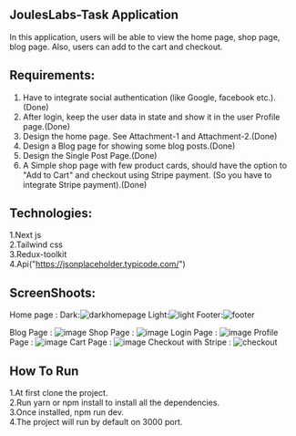 ## JoulesLabs-Task Application

In this application, users will be able to view the home page, shop page, blog page. Also, users can add to the cart and checkout.
## Requirements:
1. Have to integrate social authentication (like Google, facebook etc.).(Done)</br>
2. After login, keep the user data in state and show it in the user Profile page.(Done)</br>
3. Design the home page. See Attachment-1 and  Attachment-2.(Done)</br>
4. Design a Blog page for showing some blog posts.(Done)</br>
5. Design the Single Post Page.(Done)</br>
6. A Simple shop page with few product cards, should have the option to "Add to Cart" and checkout using Stripe payment. (So you have to integrate Stripe payment).(Done)

## Technologies:
1.Next js </br>
2.Tailwind css </br>
3.Redux-toolkit </br>
4.Api("https://jsonplaceholder.typicode.com/")
## ScreenShoots:
Home page :
Dark:![darkhomepage](https://user-images.githubusercontent.com/77797499/147784207-672fecd4-6f09-4c6c-ad96-a50461d07fae.png)
Light:![light](https://user-images.githubusercontent.com/77797499/147784227-e31c2b7e-b5e3-4909-9c0a-12755522e89e.png)
Footer:![footer](https://user-images.githubusercontent.com/77797499/147784400-dc347e3a-44bb-48b6-9a6d-c78d2da9dcf3.png)

Blog Page :
![image](https://user-images.githubusercontent.com/77797499/147766075-3d5b39ff-6ff9-46cc-a608-3478c89bd96a.png)
Shop Page :
![image](https://user-images.githubusercontent.com/77797499/147766137-fc472277-ad14-4364-adee-7dde463284c4.png)
Login Page :
![image](https://user-images.githubusercontent.com/77797499/147766217-843710fb-86a1-4248-8724-29b57833cbd5.png)
Profile Page :
![image](https://user-images.githubusercontent.com/77797499/147766322-37b5d2bd-7aa4-4eeb-b148-ce83edd209cf.png)
Cart Page :
![image](https://user-images.githubusercontent.com/77797499/147766980-81e4bdd3-f00b-4b36-b47c-1b89726a4bec.png)
Checkout with Stripe :
 ![checkout](https://user-images.githubusercontent.com/77797499/147784550-390e1c43-a31e-473d-97db-3ce8b0fbd9cf.png)



## How To Run
1.At first clone the project. </br>
2.Run yarn or npm install to install all the dependencies. </br>
3.Once installed,   npm run dev.</br>
4.The project will run by default on 3000 port.

 
